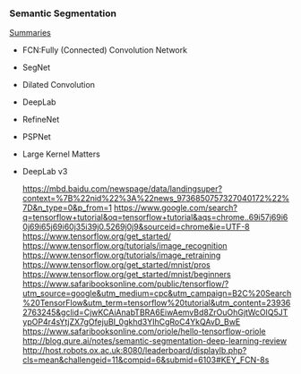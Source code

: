 ### Semantic Segmentation

[Summaries](http://blog.qure.ai/notes/semantic-segmentation-deep-learning-review)

- FCN:Fully (Connected) Convolution Network

- SegNet

- Dilated Convolution

- DeepLab

- RefineNet

- PSPNet

- Large Kernel Matters

- DeepLab v3

  https://mbd.baidu.com/newspage/data/landingsuper?context=%7B%22nid%22%3A%22news_9736850757327040172%22%7D&n_type=0&p_from=1
  https://www.google.com/search?q=tensorflow+tutorial&oq=tensorflow+tutorial&aqs=chrome..69i57j69i60j69i65j69i60j35i39j0.5269j0j9&sourceid=chrome&ie=UTF-8
  https://www.tensorflow.org/get_started/
  https://www.tensorflow.org/tutorials/image_recognition
  https://www.tensorflow.org/tutorials/image_retraining
  https://www.tensorflow.org/get_started/mnist/pros
  https://www.tensorflow.org/get_started/mnist/beginners
  https://www.safaribooksonline.com/public/tensorflow/?utm_source=google&utm_medium=cpc&utm_campaign=B2C%20Search%20TensorFlow&utm_term=tensorflow%20tutorial&utm_content=239362763245&gclid=CjwKCAiAnabTBRA6EiwAemvBd8ZrOuOhGjtWcOlQ5JTypOP4r4sYtjZX7gOfejuBI_0gkhd3YIhCgRoC4YkQAvD_BwE
  https://www.safaribooksonline.com/oriole/hello-tensorflow-oriole
  http://blog.qure.ai/notes/semantic-segmentation-deep-learning-review
  http://host.robots.ox.ac.uk:8080/leaderboard/displaylb.php?cls=mean&challengeid=11&compid=6&submid=6103#KEY_FCN-8s



